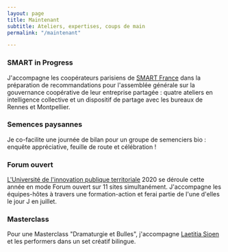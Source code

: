 ```yaml
---
layout: page
title: Maintenant
subtitle: Ateliers, expertises, coups de main
permalink: "/maintenant"

---
```

### SMART in Progress

J'accompagne les coopérateurs parisiens de [SMART France](https://www.smartfr.fr/smart-in-progress/) dans la préparation de recommandations pour l'assemblée générale sur la gouvernance coopérative de leur entreprise partagée : quatre ateliers en intelligence collective et un dispositif de partage avec les bureaux de Rennes et Montpellier.

### Semences paysannes

Je co-facilite une journée de bilan pour un groupe de semenciers bio : enquête appréciative, feuille de route et célébration !

### Forum ouvert 

 [L'Université de l'innovation publique territoriale]() 2020 se déroule cette année en mode Forum ouvert  sur 11 sites simultanément. J'accompagne les équipes-hôtes à travers une formation-action  et ferai partie de l'une d'elles le jour J en juillet.

### Masterclass

Pour une Masterclass "Dramaturgie et Bulles", j'accompagne [Laetitia Sioen]() et les performers dans un set créatif bilingue.

 